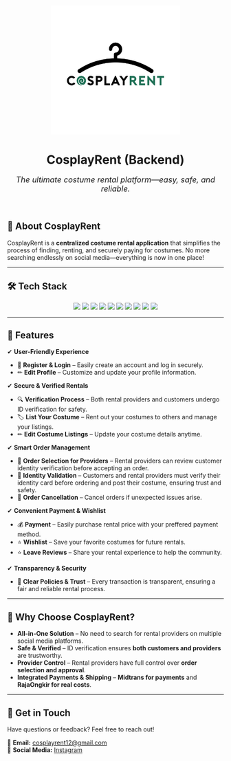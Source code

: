 <p align="center">
  <img src="LogoCosplayRent.png" style="width:300px;height:300px;">
</p>

<h1 align="center">CosplayRent (Backend)</h1>

<p align="center" style="font-size:18px">
    <em>The ultimate costume rental platform—easy, safe, and reliable.</em>
</p>

<br>

## 🚀 About CosplayRent

CosplayRent is a **centralized costume rental application** that simplifies the process of finding, renting, and securely paying for costumes. No more searching endlessly on social media—everything is now in one place!

---

## 🛠 Tech Stack

<p align="center">
  <img src="https://img.shields.io/badge/Ionic-3880FF?style=for-the-badge&logo=ionic&logoColor=white">
  <img src="https://img.shields.io/badge/Angular-DD0031?style=for-the-badge&logo=angular&logoColor=white">
  <img src="https://img.shields.io/badge/TailwindCSS-38B2AC?style=for-the-badge&logo=tailwind-css&logoColor=white">
  <img src="https://img.shields.io/badge/TypeScript-3178C6?style=for-the-badge&logo=typescript&logoColor=white">
  <img src="https://img.shields.io/badge/Go-00ADD8?style=for-the-badge&logo=go&logoColor=white">
  <img src="https://img.shields.io/badge/PostgreSQL-336791?style=for-the-badge&logo=postgresql&logoColor=white">
  <img src="https://img.shields.io/badge/Memcached-005F99?style=for-the-badge&logo=memcached&logoColor=white">
  <img src="https://img.shields.io/badge/Docker-2496ED?style=for-the-badge&logo=docker&logoColor=white">
  <img src="https://img.shields.io/badge/NGINX-009639?style=for-the-badge&logo=nginx&logoColor=white">
  <img src="https://img.shields.io/badge/NGROK-1F1F1F?style=for-the-badge&logo=ngrok&logoColor=white">
</p>

---


## 🎯 Features

✔ **User-Friendly Experience**  
- 📝 **Register & Login** – Easily create an account and log in securely.  
- ✏ **Edit Profile** – Customize and update your profile information.  

✔ **Secure & Verified Rentals**  
- 🔍 **Verification Process** – Both rental providers and customers undergo ID verification for safety.  
- 🏷 **List Your Costume** – Rent out your costumes to others and manage your listings.  
- ✏ **Edit Costume Listings** – Update your costume details anytime.  

✔ **Smart Order Management**  
- 📩 **Order Selection for Providers** – Rental providers can review customer identity verification before accepting an order.  
- 🛂 **Identity Validation** – Customers and rental providers must verify their identity card before ordering and post their costume, ensuring trust and safety.  
- 🔄 **Order Cancellation** – Cancel orders if unexpected issues arise.  

✔ **Convenient Payment & Wishlist**  
- 💰 **Payment** – Easily purchase rental price with your preffered payment method.  
- ⭐ **Wishlist** – Save your favorite costumes for future rentals.  
- ⭐ **Leave Reviews** – Share your rental experience to help the community.  

✔ **Transparency & Security**  
- 📜 **Clear Policies & Trust** – Every transaction is transparent, ensuring a fair and reliable rental process.  

---

## 🎨 Why Choose CosplayRent?

- **All-in-One Solution** – No need to search for rental providers on multiple social media platforms.  
- **Safe & Verified** – ID verification ensures **both customers and providers** are trustworthy.  
- **Provider Control** – Rental providers have full control over **order selection and approval**.  
- **Integrated Payments & Shipping** – **Midtrans for payments** and **RajaOngkir for real costs**.  

---

## 📩 Get in Touch  

Have questions or feedback? Feel free to reach out!  

📧 **Email:** [cosplayrent12@gmail.com](mailto:cosplayrent12@gmail.com)    
📱 **Social Media:** [Instagram](#cosplayrent3000)  

